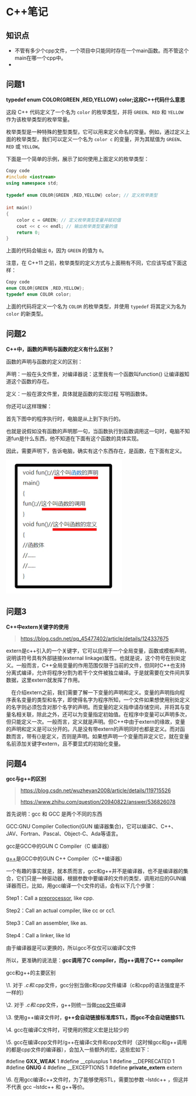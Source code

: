 # C++笔记

## 知识点

- 不管有多少个cpp文件，一个项目中只能同时存在一个main函数。而不管这个main在哪一个cpp中。
- 

## 问题1

**typedef enum COLOR{GREEN ,RED,YELLOW} color;这段C++代码什么意思**

这段 C++ 代码定义了一个名为 `color` 的枚举类型，并将 `GREEN`、`RED` 和 `YELLOW` 作为该枚举类型的枚举常量。

枚举类型是一种特殊的整型类型，它可以用来定义命名的常量。例如，通过定义上面的枚举类型，我们可以定义一个名为 `color c` 的变量，并为其赋值为 `GREEN`、`RED` 或 `YELLOW`。

下面是一个简单的示例，展示了如何使用上面定义的枚举类型：

```c++
Copy code
#include <iostream>
using namespace std;

typedef enum COLOR{GREEN ,RED,YELLOW} color; // 定义枚举类型

int main()
{
    color c = GREEN; // 定义枚举类型变量并赋初值
    cout << c << endl; // 输出枚举类型变量的值
    return 0;
}
```

上面的代码会输出 `0`，因为 `GREEN` 的值为 `0`。

注意，在 C++11 之前，枚举类型的定义方式与上面稍有不同，它应该写成下面这样：

```c++
Copy code
enum COLOR{GREEN ,RED,YELLOW};
typedef enum COLOR color;
```

上面的代码将定义一个名为 `COLOR` 的枚举类型，并使用 `typedef` 将其定义为名为 `color` 的新类型。

## 问题2

**C++中，函数的声明与函数的定义有什么区别？**

函数的声明与函数的定义的区别：

声明：一般在头文件里，对编译器说：这里我有一个函数叫function() 让编译器知道这个函数的存在。

定义：一般在源文件里，具体就是函数的实现过程 写明函数体。

你还可以这样理解：

首先下图中的程序执行时，电脑是从上到下执行的。

也就是说假如没有函数的声明那一句，当函数执行到函数调用这一句时，电脑不知道fun是什么东西，他不知道在下面有这个函数的具体实现。

因此，需要声明下，告诉电脑，确实有这个东西存在，是函数，在下面有定义。

![](C++笔记/01.png)

## 问题3

**C++中extern关键字的使用**

> https://blog.csdn.net/qq_45477402/article/details/124337675

extern是c++引入的一个关键字，它可以应用于一个全局变量，函数或模板声明，说明该符号具有外部链接(external linkage)属性。也就是说，这个符号在别处定义。一般而言，C++全局变量的作用范围仅限于当前的文件，但同时C++也支持分离式编译，允许将程序分割为若干个文件被独立编译。于是就需要在文件间共享数据，这里extern就发挥了作用。

　在介绍extern之前，我们需要了解一下变量的声明和定义。变量的声明指向程序表名变量的类型和名字，即使得名字为程序所知，一个文件如果想使用别处定义的名字则必须包含对那个名字的声明。而变量的定义指申请存储空间，并将其与变量名相关联，除此之外，还可以为变量指定初始值。在程序中变量可以声明多次，但只能定义一次。一般而言，定义就是声明。但C++中由于extern的缘故，变量的声明和定义是可以分开的。凡是没有带extern的声明同时也都是定义。而对函数而言，带有{}是定义，否则是声明。如果想声明一个变量而非定义它，就在变量名前添加关键字extern，且不要显式的初始化变量。

## 问题4

**gcc与g++的区别**

> https://blog.csdn.net/wuzheyan2008/article/details/119715526
>
> https://www.zhihu.com/question/20940822/answer/536826078

首先说明：gcc 和 GCC 是两个不同的东西

GCC:GNU Compiler Collection(GUN 编译器集合)，它可以编译C、C++、JAV、Fortran、Pascal、Object-C、Ada等语言。

gcc是GCC中的GUN C Compiler（C 编译器）

[g++](https://www.zhihu.com/search?q=g%2B%2B&search_source=Entity&hybrid_search_source=Entity&hybrid_search_extra=%7B%22sourceType%22%3A%22answer%22%2C%22sourceId%22%3A536826078%7D)是GCC中的GUN C++ Compiler（C++编译器）

一个有趣的事实就是，就本质而言，gcc和g++并不是编译器，也不是编译器的集合，它们只是一种驱动器，根据参数中要编译的文件的类型，调用对应的GUN编译器而已，比如，用gcc编译一个c文件的话，会有以下几个步骤：

Step1：Call a [preprocessor](https://www.zhihu.com/search?q=preprocessor&search_source=Entity&hybrid_search_source=Entity&hybrid_search_extra=%7B%22sourceType%22%3A%22answer%22%2C%22sourceId%22%3A536826078%7D), like cpp.

Step2：Call an actual compiler, like cc or cc1.

Step3：Call an assembler, like as.

Step4：Call a linker, like ld

由于编译器是可以更换的，所以gcc不仅仅可以编译C文件

所以，更准确的说法是：**gcc调用了C compiler，而g++调用了C++ compiler**

gcc和g++的主要区别

\1. 对于 *.c和*.cpp文件，gcc分别当做c和cpp文件编译（c和cpp的语法强度是不一样的）

\2. 对于 *.c和*.cpp文件，g++则统一当做[cpp文件](https://www.zhihu.com/search?q=cpp%E6%96%87%E4%BB%B6&search_source=Entity&hybrid_search_source=Entity&hybrid_search_extra=%7B%22sourceType%22%3A%22answer%22%2C%22sourceId%22%3A536826078%7D)编译

\3. 使用g++编译文件时，**g++会自动链接标准库STL，而gcc不会自动链接STL**

\4. gcc在编译C文件时，可使用的预定义宏是比较少的

\5. gcc在编译cpp文件时/g++在编译c文件和cpp文件时（这时候gcc和g++调用的都是cpp文件的编译器），会加入一些额外的宏，这些宏如下：

#define __GXX_WEAK__ 1
#define __cplusplus 1
#define __DEPRECATED 1
#define __GNUG__ 4
#define __EXCEPTIONS 1
#define __private_extern__ extern

\6.        在用gcc编译c++文件时，为了能够使用STL，需要加参数 –lstdc++ ，但这并不代表 gcc –lstdc++ 和 g++等价。